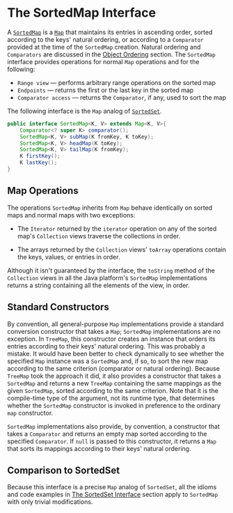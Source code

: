 # The SortedMap Interface


A [`SortedMap`]() is a [`Map`]() that maintains its entries in ascending order, sorted according to the keys' natural ordering, or according to a `Comparator` provided at the time of the `SortedMap` creation. 
Natural ordering and `Comparators` are discussed in the [Object Ordering]() section. 
The `SortedMap` interface provides operations for normal `Map` operations and for the following:


* `Range view` — performs arbitrary range operations on the sorted map
* `Endpoints` — returns the first or the last key in the sorted map
* `Comparator access` — returns the `Comparator`, if any, used to sort the map


The following interface is the `Map` analog of [`SortedSet`]().


```java
public interface SortedMap<K, V> extends Map<K, V>{
    Comparator<? super K> comparator();
    SortedMap<K, V> subMap(K fromKey, K toKey);
    SortedMap<K, V> headMap(K toKey);
    SortedMap<K, V> tailMap(K fromKey);
    K firstKey();
    K lastKey();
}
```


## Map Operations


The operations `SortedMap` inherits from `Map` behave identically on sorted maps and normal maps with two exceptions:


* The `Iterator` returned by the `iterator` operation on any of the sorted map's `Collection` views traverse the collections in order.

* The arrays returned by the `Collection` views' `toArray` operations contain the keys, values, or entries in order.


Although it isn't guaranteed by the interface, the `toString` method of the `Collection` views in all the Java platform's `SortedMap` implementations returns a string containing all the elements of the view, in order.


## Standard Constructors


By convention, all general-purpose `Map` implementations provide a standard conversion constructor that takes a `Map`; `SortedMap` implementations are no exception. 
In `TreeMap`, this constructor creates an instance that orders its entries according to their keys' natural ordering. 
This was probably a mistake. 
It would have been better to check dynamically to see whether the specified `Map` instance was a `SortedMap` and, if so, to sort the new map according to the same criterion (comparator or natural ordering). 
Because `TreeMap` took the approach it did, it also provides a constructor that takes a `SortedMap` and returns a new `TreeMap` containing the same mappings as the given `SortedMap`, sorted according to the same criterion. 
Note that it is the compile-time type of the argument, not its runtime type, that determines whether the `SortedMap` constructor is invoked in preference to the ordinary `map` constructor.


`SortedMap` implementations also provide, by convention, a constructor that takes a `Comparator` and returns an empty map sorted according to the specified `Comparator`. 
If `null` is passed to this constructor, it returns a `Map` that sorts its mappings according to their keys' natural ordering.


## Comparison to SortedSet


Because this interface is a precise `Map` analog of `SortedSet`, all the idioms and code examples in [The SortedSet Interface]() section apply to `SortedMap` with only trivial modifications.
